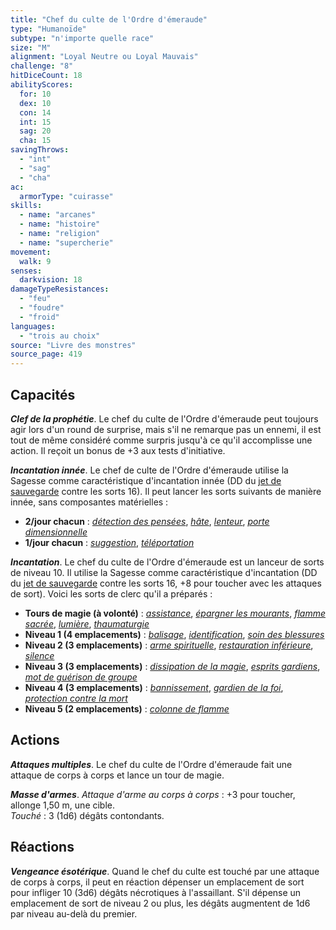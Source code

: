 ```yaml
---
title: "Chef du culte de l'Ordre d'émeraude"
type: "Humanoïde"
subtype: "n'importe quelle race"
size: "M"
alignment: "Loyal Neutre ou Loyal Mauvais"
challenge: "8"
hitDiceCount: 18
abilityScores:
  for: 10
  dex: 10
  con: 14
  int: 15
  sag: 20
  cha: 15
savingThrows:
  - "int"
  - "sag"
  - "cha"
ac:
  armorType: "cuirasse"
skills:
  - name: "arcanes"
  - name: "histoire"
  - name: "religion"
  - name: "supercherie"
movement:
  walk: 9
senses:
  darkvision: 18
damageTypeResistances:
  - "feu"
  - "foudre"
  - "froid"
languages:
  - "trois au choix"
source: "Livre des monstres"
source_page: 419
---
```

## Capacités
_**Clef de la prophétie**_. Le chef du culte de l'Ordre d'émeraude peut toujours agir lors d'un round de surprise, mais s'il ne remarque pas un ennemi, il est tout de même considéré comme surpris jusqu'à ce qu'il accomplisse une action. Il reçoit un bonus de +3 aux tests d'initiative.

_**Incantation innée**_. Le chef de culte de l'Ordre d'émeraude utilise la Sagesse comme caractéristique d'incantation innée (DD du [jet de sauvegarde](/utiliser-les-caracteristiques/#jets-de-sauvegarde) contre les sorts 16). Il peut lancer les sorts suivants de manière innée, sans composantes matérielles :
* **2/jour chacun** : [_détection des pensées_](/grimoire/detection-des-pensees/), [_hâte_](/grimoire/hate/), [_lenteur_](/grimoire/lenteur/), [_porte dimensionnelle_](/grimoire/porte-dimensionnelle/)
* **1/jour chacun** : [_suggestion_](/grimoire/suggestion/), [_téléportation_](/grimoire/teleportation/)

_**Incantation**_. Le chef du culte de l'Ordre d'émeraude est un lanceur de sorts de niveau 10. Il utilise la Sagesse comme caractéristique d'incantation (DD du [jet de sauvegarde](/utiliser-les-caracteristiques/#jets-de-sauvegarde) contre les sorts 16, +8 pour toucher avec les attaques de sort). Voici les sorts de clerc qu'il a préparés :
* **Tours de magie (à volonté)** : [_assistance_](/grimoire/assistance/), [_épargner les mourants_](/grimoire/epargner-les-mourants/), [_flamme sacrée_](/grimoire/flamme-sacree/), [_lumière_](/grimoire/lumiere/), [_thaumaturgie_](/grimoire/thaumaturgie/)
* **Niveau 1 (4 emplacements)** : [_balisage_](/grimoire/balisage/), [_identification_](/grimoire/identification/), [_soin des blessures_](/grimoire/soin-des-blessures/)
* **Niveau 2 (3 emplacements)** : [_arme spirituelle_](/grimoire/arme-spirituelle/), [_restauration inférieure_](/grimoire/restauration-inferieure/), [_silence_](/grimoire/silence/)
* **Niveau 3 (3 emplacements)** : [_dissipation de la magie_](/grimoire/dissipation-de-la-magie/), [_esprits gardiens_](/grimoire/esprits-gardiens/), [_mot de guérison de groupe_](/grimoire/mot-de-guerison-de-groupe/)
* **Niveau 4 (3 emplacements)** : [_bannissement_](/grimoire/bannissement/), [_gardien de la foi_](/grimoire/gardien-de-la-foi/), [_protection contre la mort_](/grimoire/protection-contre-la-mort/)
* **Niveau 5 (2 emplacements)** : [_colonne de flamme_](/grimoire/colonne-de-flamme/)

## Actions
_**Attaques multiples**_. Le chef du culte de l'Ordre d'émeraude fait une attaque de corps à corps et lance un tour de magie.

_**Masse d'armes**_. _Attaque d'arme au corps à corps_ : +3 pour toucher, allonge 1,50 m, une cible.  
_Touché_ : 3 (1d6) dégâts contondants.

## Réactions
_**Vengeance ésotérique**_. Quand le chef du culte est touché par une attaque de corps à corps, il peut en réaction dépenser un emplacement de sort pour infliger 10 (3d6) dégâts nécrotiques à l'assaillant. S'il dépense un emplacement de sort de niveau 2 ou plus, les dégâts augmentent de 1d6 par niveau au-delà du premier.
